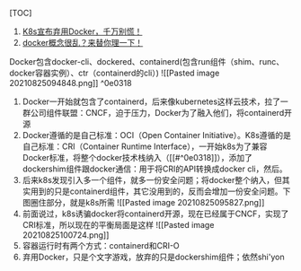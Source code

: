 [TOC]
1. [K8s宣布弃用Docker，千万别慌！](https://mp.weixin.qq.com/s/GHjvvTJ8ZerIyCqXB1BSUQ)
2. [docker概念很乱？来替你理一下！](https://mp.weixin.qq.com/s/gJBdJ8-XDHCMeVCoA3Bl6A)

Docker包含docker-cli、dockered、containerd(包含run组件（shim、runc、docker容器实例）、ctr（containerd的cli）)
![[Pasted image 20210825094848.png]] ^0e0318

1. Docker一开始就包含了containerd，后来像kubernetes这样云技术，拉了一群公司组件联盟：CNCF，迫于压力，Docker为了融入他们，将containerd开源
2. Docker遵循的是自己标准：OCI（Open Container Initiative）。K8s遵循的是自己标准：CRI（Container Runtime Interface），一开始k8s为了兼容Docker标准，将整个docker技术栈纳入（[[#^0e0318]]），添加了dockershim组件跟docker通信：用于将CRI的API转换成docker cli，然后。
3. 后来k8s发现引入多一个组件，就多一份安全问题；将docker整个纳入，但其实用到的只是containerd组件，其它没用到的，反而会增加一份安全问题。下图圈住部分，就是k8s所需
![[Pasted image 20210825095827.png]]
4. 前面说过，k8s诱骗docker将containerd开源，现在已经属于CNCF，实现了CRI标准，所以现在的平衡局面是这样
![[Pasted image 20210825100724.png]]
5. 容器运行时有两个方式：containerd和CRI-O
6. 弃用Docker，只是个文字游戏，放弃的只是dockershim组件；依然shi'yon